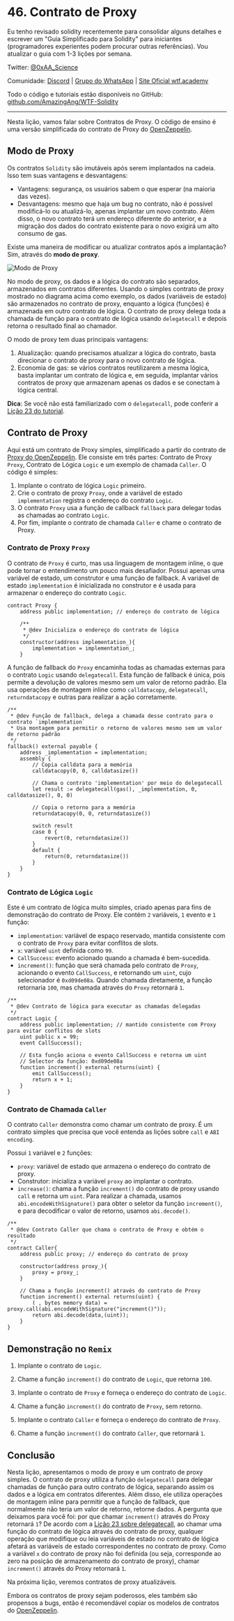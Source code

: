 # 46. Contrato de Proxy

Eu tenho revisado solidity recentemente para consolidar alguns detalhes e escrever um "Guia Simplificado para Solidity" para iniciantes (programadores experientes podem procurar outras referências). Vou atualizar o guia com 1-3 lições por semana.

Twitter: [@0xAA_Science](https://twitter.com/0xAA_Science)

Comunidade: [Discord](https://discord.gg/5akcruXrsk) | [Grupo do WhatsApp](https://docs.google.com/forms/d/e/1FAIpQLSe4KGT8Sh6sJ7hedQRuIYirOoZK_85miz3dw7vA1-YjodgJ-A/viewform?usp=sf_link) | [Site Oficial wtf.academy](https://wtf.academy)

Todo o código e tutoriais estão disponíveis no GitHub: [github.com/AmazingAng/WTF-Solidity](https://github.com/AmazingAng/WTF-Solidity)

---

Nesta lição, vamos falar sobre Contratos de Proxy. O código de ensino é uma versão simplificada do contrato de Proxy do [OpenZeppelin](https://github.com/OpenZeppelin/openzeppelin-contracts/blob/master/contracts/proxy/Proxy.sol).

## Modo de Proxy

Os contratos `Solidity` são imutáveis após serem implantados na cadeia. Isso tem suas vantagens e desvantagens:

- Vantagens: segurança, os usuários sabem o que esperar (na maioria das vezes).
- Desvantagens: mesmo que haja um bug no contrato, não é possível modificá-lo ou atualizá-lo, apenas implantar um novo contrato. Além disso, o novo contrato terá um endereço diferente do anterior, e a migração dos dados do contrato existente para o novo exigirá um alto consumo de gas.

Existe uma maneira de modificar ou atualizar contratos após a implantação? Sim, através do **modo de proxy**.

![Modo de Proxy](./img/46-1.png)

No modo de proxy, os dados e a lógica do contrato são separados, armazenados em contratos diferentes. Usando o simples contrato de proxy mostrado no diagrama acima como exemplo, os dados (variáveis de estado) são armazenados no contrato de proxy, enquanto a lógica (funções) é armazenada em outro contrato de lógica. O contrato de proxy delega toda a chamada de função para o contrato de lógica usando `delegatecall` e depois retorna o resultado final ao chamador.

O modo de proxy tem duas principais vantagens:
1. Atualização: quando precisamos atualizar a lógica do contrato, basta direcionar o contrato de proxy para o novo contrato de lógica.
2. Economia de gas: se vários contratos reutilizarem a mesma lógica, basta implantar um contrato de lógica e, em seguida, implantar vários contratos de proxy que armazenam apenas os dados e se conectam à lógica central.

**Dica**: Se você não está familiarizado com o `delegatecall`, pode conferir a [Lição 23 do tutorial](../23_Delegatecall).

## Contrato de Proxy

Aqui está um contrato de Proxy simples, simplificado a partir do contrato de [Proxy do OpenZeppelin](https://github.com/OpenZeppelin/openzeppelin-contracts/blob/master/contracts/proxy/Proxy.sol). Ele consiste em três partes: Contrato de Proxy `Proxy`, Contrato de Lógica `Logic` e um exemplo de chamada `Caller`. O código é simples:

1. Implante o contrato de lógica `Logic` primeiro.
2. Crie o contrato de proxy `Proxy`, onde a variável de estado `implementation` registra o endereço do contrato `Logic`.
3. O contrato `Proxy` usa a função de callback `fallback` para delegar todas as chamadas ao contrato `Logic`.
4. Por fim, implante o contrato de chamada `Caller` e chame o contrato de Proxy.

### Contrato de Proxy `Proxy`

O contrato de `Proxy` é curto, mas usa linguagem de montagem inline, o que pode tornar o entendimento um pouco mais desafiador. Possui apenas uma variável de estado, um construtor e uma função de fallback. A variável de estado `implementation` é inicializada no construtor e é usada para armazenar o endereço do contrato `Logic`.

```solidity
contract Proxy {
    address public implementation; // endereço do contrato de lógica

    /**
     * @dev Inicializa o endereço do contrato de lógica
     */
    constructor(address implementation_){
        implementation = implementation_;
    }
```

A função de fallback do `Proxy` encaminha todas as chamadas externas para o contrato `Logic` usando `delegatecall`. Esta função de fallback é única, pois permite a devolução de valores mesmo sem um valor de retorno padrão. Ela usa operações de montagem inline como `calldatacopy`, `delegatecall`, `returndatacopy` e outras para realizar a ação corretamente.

```solidity
/**
 * @dev Função de fallback, delega a chamada desse contrato para o contrato `implementation`
 * Usa montagem para permitir o retorno de valores mesmo sem um valor de retorno padrão
 */
fallback() external payable {
    address _implementation = implementation;
    assembly {
        // Copia calldata para a memória
        calldatacopy(0, 0, calldatasize())

        // Chama o contrato 'implementation' por meio do delegatecall
        let result := delegatecall(gas(), _implementation, 0, calldatasize(), 0, 0)

        // Copia o retorno para a memória
        returndatacopy(0, 0, returndatasize())

        switch result
        case 0 {
            revert(0, returndatasize())
        }
        default {
            return(0, returndatasize())
        }
    }
}
```

### Contrato de Lógica `Logic`

Este é um contrato de lógica muito simples, criado apenas para fins de demonstração do contrato de Proxy. Ele contém `2` variáveis, `1` evento e `1` função:

- `implementation`: variável de espaço reservado, mantida consistente com o contrato de `Proxy` para evitar conflitos de slots.
- `x`: variável `uint` definida como `99`.
- `CallSuccess`: evento acionado quando a chamada é bem-sucedida.
- `increment()`: função que será chamada pelo contrato de `Proxy`, acionando o evento `CallSuccess`, e retornando um `uint`, cujo selecionador é `0xd09de08a`. Quando chamada diretamente, a função retornaria `100`, mas chamada através do `Proxy` retornará `1`.

```solidity
/**
 * @dev Contrato de lógica para executar as chamadas delegadas
 */
contract Logic {
    address public implementation; // mantido consistente com Proxy para evitar conflitos de slots
    uint public x = 99;
    event CallSuccess();

    // Esta função aciona o evento CallSuccess e retorna um uint
    // Selector da função: 0xd09de08a
    function increment() external returns(uint) {
        emit CallSuccess();
        return x + 1;
    }
}
```

### Contrato de Chamada `Caller`

O contrato `Caller` demonstra como chamar um contrato de proxy. É um contrato simples que precisa que você entenda as lições sobre `call` e `ABI encoding`.

Possui `1` variável e `2` funções:

- `proxy`: variável de estado que armazena o endereço do contrato de proxy.
- Construtor: inicializa a variável `proxy` ao implantar o contrato.
- `increase()`: chama a função `increment()` do contrato de proxy usando `call` e retorna um `uint`. Para realizar a chamada, usamos `abi.encodeWithSignature()` para obter o seletor da função `increment()`, e para decodificar o valor de retorno, usamos `abi.decode()`.

```solidity
/**
 * @dev Contrato Caller que chama o contrato de Proxy e obtém o resultado
 */
contract Caller{
    address public proxy; // endereço do contrato de proxy

    constructor(address proxy_){
        proxy = proxy_;
    }

    // Chama a função increment() através do contrato de Proxy
    function increment() external returns(uint) {
        ( , bytes memory data) = proxy.call(abi.encodeWithSignature("increment()"));
        return abi.decode(data,(uint));
    }
}
```

## Demonstração no `Remix`

1. Implante o contrato de `Logic`.

2. Chame a função `increment()` do contrato de `Logic`, que retorna `100`.

3. Implante o contrato de `Proxy` e forneça o endereço do contrato de `Logic`.

4. Chame a função `increment()` do contrato de `Proxy`, sem retorno.

5. Implante o contrato `Caller` e forneça o endereço do contrato de `Proxy`.

6. Chame a função `increment()` do contrato `Caller`, que retornará `1`.

## Conclusão

Nesta lição, apresentamos o modo de proxy e um contrato de proxy simples. O contrato de proxy utiliza a função `delegatecall` para delegar chamadas de função para outro contrato de lógica, separando assim os dados e a lógica em contratos diferentes. Além disso, ele utiliza operações de montagem inline para permitir que a função de fallback, que normalmente não teria um valor de retorno, retorne dados. A pergunta que deixamos para você foi: por que chamar `increment()` através do Proxy retornará `1`? De acordo com a [Lição 23 sobre delegatecall](../23_Delegatecall/readme_pt-br.md), ao chamar uma função do contrato de lógica através do contrato de proxy, qualquer operação que modifique ou leia variáveis de estado no contrato de lógica afetará as variáveis de estado correspondentes no contrato de proxy. Como a variável `x` do contrato de proxy não foi definida (ou seja, corresponde ao zero na posição de armazenamento do contrato de proxy), chamar `increment()` através do Proxy retornará `1`.

Na próxima lição, veremos contratos de proxy atualizáveis.

Embora os contratos de proxy sejam poderosos, eles também são propensos a bugs, então é recomendável copiar os modelos de contratos do [OpenZeppelin](https://github.com/OpenZeppelin/openzeppelin-contracts/tree/master/contracts/proxy).

